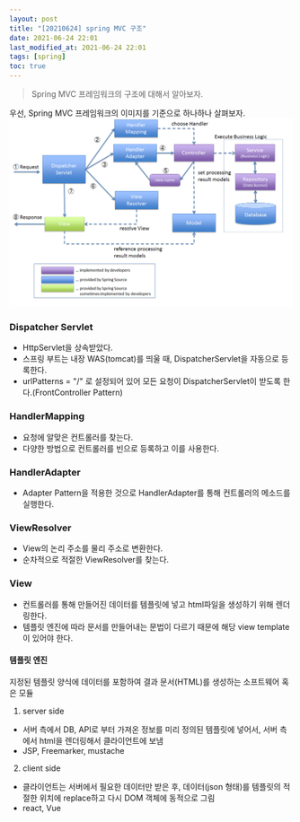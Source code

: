 ```yaml
---
layout: post
title: "[20210624] spring MVC 구조"
date: 2021-06-24 22:01
last_modified_at: 2021-06-24 22:01
tags: [spring]
toc: true
---
```


> Spring MVC 프레임워크의 구조에 대해서 알아보자.

우선, Spring MVC 프레임워크의 이미지를 기준으로 하나하나 살펴보자.
![SpringMVC](../image/spring_mvc_structure.png)

### Dispatcher Servlet

- HttpServlet을 상속받았다.
- 스프링 부트는 내장 WAS(tomcat)를 띄울 때, DispatcherServlet을 자동으로 등록한다.
- urlPatterns = "/" 로 설정되어 있어 모든 요청이 DispatcherServlet이 받도록 한다.(FrontController Pattern)

### HandlerMapping

- 요청에 알맞은 컨트롤러를 찾는다.
- 다양한 방법으로 컨트롤러를 빈으로 등록하고 이를 사용한다.

### HandlerAdapter

- Adapter Pattern을 적용한 것으로 HandlerAdapter를 통해 컨트롤러의 메소드를 실행한다.

### ViewResolver

- View의 논리 주소를 물리 주소로 변환한다.
- 순차적으로 적절한 ViewResolver를 찾는다.

### View

- 컨트롤러를 통해 만들어진 데이터를 템플릿에 넣고 html파일을 생성하기 위해 렌더링한다.
- 템플릿 엔진에 따라 문서를 만들어내는 문법이 다르기 때문에 해당 view template이 있어야 한다.

#### 템플릿 엔진

지정된 템플릿 양식에 데이터를 포함하여 결과 문서(HTML)를 생성하는 소프트웨어 혹은 모듈

1. server side

- 서버 측에서 DB, API로 부터 가져온 정보를 미리 정의된 템플릿에 넣어서, 서버 측에서 html을 렌더링해서 클라이언트에 보냄
- JSP, Freemarker, mustache

2. client side

- 클라이언트는 서버에서 필요한 데이터만 받은 후, 데이터(json 형태)를 템플릿의 적절한 위치에 replace하고 다시 DOM 객체에 동적으로 그림
- react, Vue
